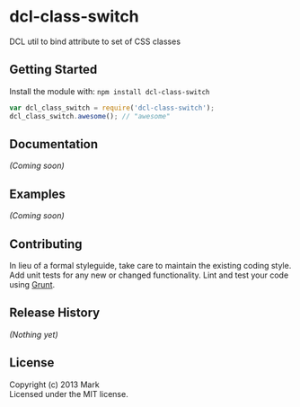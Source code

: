 # dcl-class-switch

DCL util to bind attribute to set of CSS classes

## Getting Started
Install the module with: `npm install dcl-class-switch`

```javascript
var dcl_class_switch = require('dcl-class-switch');
dcl_class_switch.awesome(); // "awesome"
```

## Documentation
_(Coming soon)_

## Examples
_(Coming soon)_

## Contributing
In lieu of a formal styleguide, take care to maintain the existing coding style. Add unit tests for any new or changed functionality. Lint and test your code using [Grunt](http://gruntjs.com/).

## Release History
_(Nothing yet)_

## License
Copyright (c) 2013 Mark  
Licensed under the MIT license.
